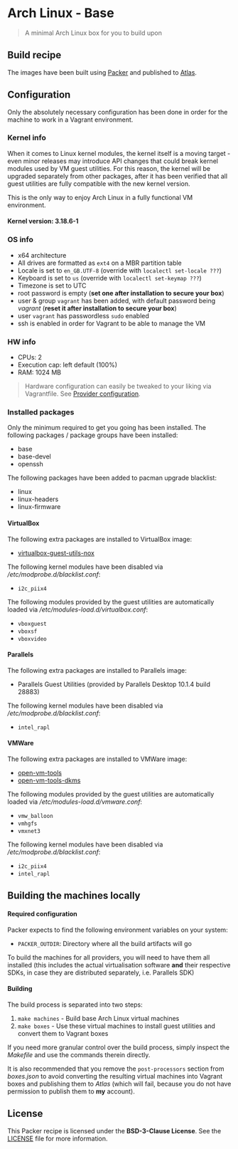 # Arch Linux - Base

> A minimal Arch Linux box for you to build upon

## Build recipe

The images have been built using [Packer](https://www.packer.io) and published to [Atlas](https://atlas.hashicorp.com/dreamscapes/boxes/archlinux).

## Configuration

Only the absolutely necessary configuration has been done in order for the machine to work in a Vagrant environment.

### Kernel info

When it comes to Linux kernel modules, the kernel itself is a moving target - even minor releases may introduce API changes that could break kernel modules used by VM guest utilities. For this reason, the kernel will be upgraded separately from other packages, after it has been verified that all guest utilities are fully compatible with the new kernel version.

This is the only way to enjoy Arch Linux in a fully functional VM environment.

#### Kernel version: 3.18.6-1

### OS info

- x64 architecture
- All drives are formatted as `ext4` on a MBR partition table
- Locale is set to `en_GB.UTF-8` (override with `localectl set-locale ???`)
- Keyboard is set to `us` (override with `localectl set-keymap ???`)
- Timezone is set to UTC
- root password is empty (**set one after installation to secure your box**)
- user & group `vagrant` has been added, with default password being *vagrant* (**reset it after installation to secure your box**)
- user `vagrant` has passwordless `sudo` enabled
- ssh is enabled in order for Vagrant to be able to manage the VM

### HW info

- CPUs: 2
- Execution cap: left default (100%)
- RAM: 1024 MB

> Hardware configuration can easily be tweaked to your liking via Vagrantfile. See [Provider configuration](https://docs.vagrantup.com/v2/providers/configuration.html).

### Installed packages

Only the minimum required to get you going has been installed. The following packages / package groups have been installed:

- base
- base-devel
- openssh

The following packages have been added to pacman upgrade blacklist:

- linux
- linux-headers
- linux-firmware

#### VirtualBox

The following extra packages are installed to VirtualBox image:

- [virtualbox-guest-utils-nox](https://www.archlinux.org/packages/community/x86_64/virtualbox-guest-utils-nox)

The following kernel modules have been disabled via */etc/modprobe.d/blacklist.conf*:

- `i2c_piix4`

The following modules provided by the guest utilities are automatically loaded via */etc/modules-load.d/virtualbox.conf*:

- `vboxguest`
- `vboxsf`
- `vboxvideo`

#### Parallels

The following extra packages are installed to Parallels image:

- Parallels Guest Utilities (provided by Parallels Desktop 10.1.4 build 28883)

The following kernel modules have been disabled via */etc/modprobe.d/blacklist.conf*:

- `intel_rapl`

#### VMWare

The following extra packages are installed to VMWare image:

- [open-vm-tools](https://www.archlinux.org/packages/community/i686/open-vm-tools)
- [open-vm-tools-dkms](https://aur.archlinux.org/packages/open-vm-tools-dkms)

The following modules provided by the guest utilities are automatically loaded via */etc/modules-load.d/vmware.conf*:

- `vmw_balloon`
- `vmhgfs`
- `vmxnet3`

The following kernel modules have been disabled via */etc/modprobe.d/blacklist.conf*:

- `i2c_piix4`
- `intel_rapl`

## Building the machines locally

#### Required configuration

Packer expects to find the following environment variables on your system:

- `PACKER_OUTDIR`: Directory where all the build artifacts will go

To build the machines for all providers, you will need to have them all installed (this includes the actual virtualisation software **and** their respective SDKs, in case they are distributed separately, i.e. Parallels SDK)

#### Building

The build process is separated into two steps:

1. `make machines` - Build base Arch Linux virtual machines
1. `make boxes` - Use these virtual machines to install guest utilities and convert them to Vagrant boxes

If you need more granular control over the build process, simply inspect the *Makefile* and use the commands therein directly.

It is also recommended that you remove the `post-processors` section from *boxes.json* to avoid converting the resulting virtual machines into Vagrant boxes and publishing them to *Atlas* (which will fail, because you do not have permission to publish them to **my** account).

## License

This Packer recipe is licensed under the **BSD-3-Clause License**. See the [LICENSE](LICENSE) file for more information.
